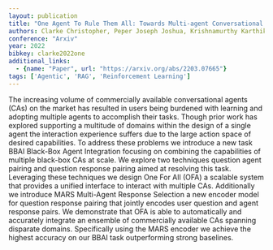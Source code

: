 ```yaml
---
layout: publication
title: "One Agent To Rule Them All: Towards Multi-agent Conversational AI"
authors: Clarke Christopher, Peper Joseph Joshua, Krishnamurthy Karthik, Talamonti Walter, Leach Kevin, Lasecki Walter, Kang Yiping, Tang Lingjia, Mars Jason
conference: "Arxiv"
year: 2022
bibkey: clarke2022one
additional_links:
  - {name: "Paper", url: "https://arxiv.org/abs/2203.07665"}
tags: ['Agentic', 'RAG', 'Reinforcement Learning']
---
```

The increasing volume of commercially available conversational agents (CAs) on the market has resulted in users being burdened with learning and adopting multiple agents to accomplish their tasks. Though prior work has explored supporting a multitude of domains within the design of a single agent the interaction experience suffers due to the large action space of desired capabilities. To address these problems we introduce a new task BBAI Black-Box Agent Integration focusing on combining the capabilities of multiple black-box CAs at scale. We explore two techniques question agent pairing and question response pairing aimed at resolving this task. Leveraging these techniques we design One For All (OFA) a scalable system that provides a unified interface to interact with multiple CAs. Additionally we introduce MARS Multi-Agent Response Selection a new encoder model for question response pairing that jointly encodes user question and agent response pairs. We demonstrate that OFA is able to automatically and accurately integrate an ensemble of commercially available CAs spanning disparate domains. Specifically using the MARS encoder we achieve the highest accuracy on our BBAI task outperforming strong baselines.
